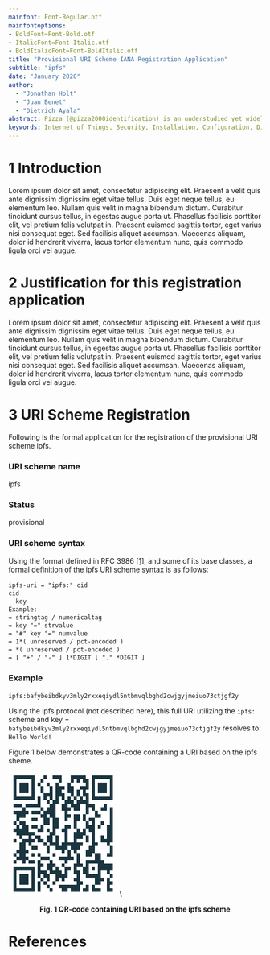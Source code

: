 ```yaml
---
mainfont: Font-Regular.otf
mainfontoptions: 
- BoldFont=Font-Bold.otf
- ItalicFont=Font-Italic.otf
- BoldItalicFont=Font-BoldItalic.otf
title: "Provisional URI Scheme IANA Registration Application"
subtitle: "ipfs"
date: "January 2020"
author:
  - "Jonathan Holt"
  - "Juan Benet"
  - "Dietrich Ayala" 
abstract: Pizza (@pizza2000identification) is an understudied yet widely utilized implement for delivering in-vivo *Solanum lycopersicum* based liquid mediums in a variety of next-generation mastications studies. Here we describe a de novo approach for large scale *T. aestivum* assemblies based on protein folding that drastically reduces the generation time of the mutation rate.
keywords: Internet of Things, Security, Installation, Configuration, Discovery   
---
```


# 1 Introduction

Lorem ipsum dolor sit amet, consectetur adipiscing elit. Praesent a velit quis ante dignissim  dignissim eget vitae tellus. Duis eget neque tellus, eu elementum leo. Nullam quis velit in  magna bibendum dictum. Curabitur tincidunt cursus tellus, in egestas augue porta ut. Phasellus facilisis porttitor elit, vel pretium felis volutpat in. Praesent euismod sagittis tortor, eget varius nisi consequat eget. Sed facilisis aliquet accumsan. Maecenas aliquam, dolor id   hendrerit viverra, lacus tortor elementum nunc, quis commodo ligula orci vel augue. 

# 2 Justification for this registration application

Lorem ipsum dolor sit amet, consectetur adipiscing elit. Praesent a velit quis ante dignissim  dignissim eget vitae tellus. Duis eget neque tellus, eu elementum leo. Nullam quis velit in  magna bibendum dictum. Curabitur tincidunt cursus tellus, in egestas augue porta ut. Phasellus facilisis porttitor elit, vel pretium felis volutpat in. Praesent euismod sagittis tortor, eget varius nisi consequat eget. Sed facilisis aliquet accumsan. Maecenas aliquam, dolor id   hendrerit viverra, lacus tortor elementum nunc, quis commodo ligula orci vel augue. 

# 3 URI Scheme Registration

Following is the formal application for the registration of the provisional URI scheme ipfs.

### URI scheme name
ipfs

### Status
provisional

### URI scheme syntax
Using the format defined in RFC 3986 [[1]](@pizza2000identification), and some of its base classes, a formal definition of the ipfs URI scheme syntax is as follows:

```
ipfs-uri = "ipfs:" cid 
cid
  key
Example:
= stringtag / numericaltag
= key "=" strvalue
= "#" key "=" numvalue
= 1*( unreserved / pct-encoded )
= *( unreserved / pct-encoded )
= [ "+" / "-" ] 1*DIGIT [ "." *DIGIT ]
```

### Example 
`ipfs:bafybeibdkyv3mly2rxxeqiydl5ntbmvqlbghd2cwjgyjmeiuo73ctjgf2y`

Using the ipfs protocol (not described here), this full URI utilizing the `ipfs:` scheme  and key = `bafybeibdkyv3mly2rxxeqiydl5ntbmvqlbghd2cwjgyjmeiuo73ctjgf2y` resolves to:
`Hello World!` 

Figure 1 below demonstrates a QR-code containing a URI based on the ipfs sheme. 

![QR-code containing URI based on the ipfs scheme](img/ipfs-url.png)\

<p align=center><b>Fig. 1 QR-code containing URI based on the ipfs scheme</b></p>


# References


